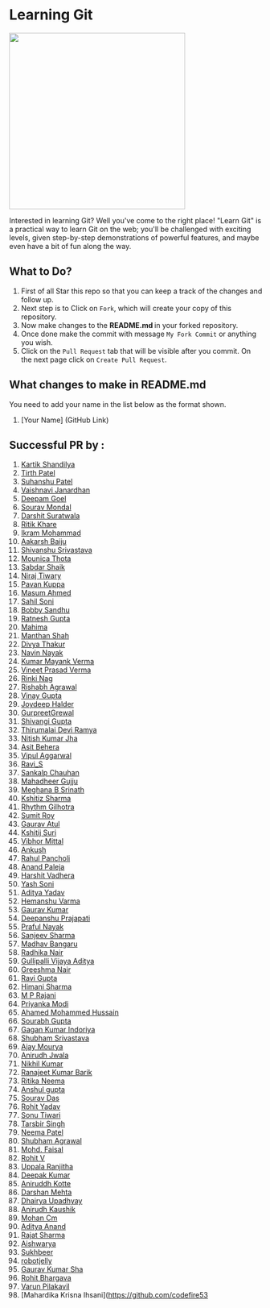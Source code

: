 
# Learning Git

<img src="https://i.imgur.com/7pr6KFk.png" width ="350">


Interested in learning Git? Well you've come to the right place! "Learn Git" is a practical way to learn Git on the web; you'll be challenged with exciting levels, given step-by-step demonstrations of powerful features, and maybe even have a bit of fun along the way.

## What to Do?
1. First of all Star this repo so that you can keep a track of the changes and follow up.
2. Next step is to Click on `Fork`, which will create your copy of this repository.
3. Now make changes to the <b> README.md </b> in your forked repository.
4. Once done make the commit with message `My Fork Commit` or anything you wish.
5. Click on the `Pull Request` tab that will be visible after you commit. On the next page click on `Create Pull Request`.

## What changes to make in README.md
You need to add your name in the list below as the format shown.
1. [Your Name] (GitHub Link)

## Successful PR by :


1. [Kartik Shandilya](https://github.com/kkdroidgit)
2. [Tirth Patel](https://github.com/piedcipher)
3. [Suhanshu Patel](https://github.com/Suhanshu123)
4. [Vaishnavi Janardhan](https://github.com/vaishnavi-janardhan)
5. [Deepam Goel](https://github.com/deepamgoel)
6. [Sourav Mondal](https://github.com/souravmondal13)
7. [Darshit Suratwala](https://github.com/DSdatsme)
8. [Ritik Khare](https://github.com/RitikKhare)
9. [Ikram Mohammad](https://github.com/Ikramkhan786)
10. [Aakarsh Baiju](https://github.com/LegacyCoder)
11. [Shivanshu Srivastava](https://github.com/FLYINGKRIPTO)
12. [Mounica Thota](https://github.com/Thotamounika)
13. [Sabdar Shaik](https://github.com/sabdar18)
14. [Niraj Tiwary](https://github.com/tiwaryniraj)
15. [Pavan Kuppa](https://github.com/pavankuppa1)
16. [Masum Ahmed](https://github.com/Jnerdva)
17. [Sahil Soni](https://github.com/SscSPs)
18. [Bobby Sandhu](https://github.com/BobbySandhu)
19. [Ratnesh Gupta](https://github.com/ratneshvsyou)
20. [Mahima](https://github.com/amy6)
21. [Manthan Shah](https://github.com/mantyshah)
22. [Divya Thakur](https://github.com/DivyaThakur24)
23. [Navin Nayak](https://github.com/NayakNavin)
24. [Kumar Mayank Verma](https://github.com/ank1122)
25. [Vineet Prasad Verma](https://github.com/VineetPrasadVerma)
26. [Rinki Nag](https://github.com/eaglewarrior)
27. [Rishabh Agrawal](https://github.com/CaffeinatedCod3r)
28. [Vinay Gupta](https://github.com/vinay089)
29. [Joydeep Halder](https://github.com/Joydeephalder)
30. [GurpreetGrewal](https://github.com/grewal0007)
31. [Shivangi Gupta](https://github.com/shivangi354)
32. [Thirumalai Devi Ramya](https://github.com/thirulak)
33. [Nitish Kumar Jha](https://github.com/njha6185)
34. [Asit Behera](https://github.com/Crazzi-Boii)
35. [Vipul Aggarwal](https://github.com/vipuldcoder)
36. [Ravi_S](https://github.com/ravishankar97)
37. [Sankalp Chauhan](https://github.com/sankalpchauhan-me)
38. [Mahadheer Gujju](https://github.com/mahadheer)
39. [Meghana B Srinath](https://github.com/Meghana359)
40. [Kshitiz Sharma](https://github.com/itskshitizsh)
41. [Rhythm Gilhotra](https://github.com/RhythmGilhotra)
42. [Sumit Roy](https://github.com/sroy8091)
43. [Gaurav Atul](https://github.com/gtl23)
44. [Kshitij Suri](https://github.com/kshitijsuri90)
45. [Vibhor Mittal](https://github.com/vm525)
46. [Ankush](https://github.com/lifeLessCoder)
47. [Rahul Pancholi](https://github.com/Rahul2pancholi)
48. [Anand Paleja](https://github.com/apaleja)
49. [Harshit Vadhera](https://github.com/Harshitvadhera)
50. [Yash Soni]( https://github.com/Yashsonisoni )
51. [Aditya Yadav](https://github.com/yaditya20)
52. [Hemanshu Varma](https://github.com/HemanshuVarma)
53. [Gaurav Kumar](https://github.com/lucifer0987)
54. [Deepanshu Prajapati](https://github.com/dipanshurazp2)
55. [Praful Nayak](https://github.com/prafulnayak)
56. [Sanjeev Sharma](https://github.com/thedevelopersanjeev)
57. [Madhav Bangaru](https://github.com/MadhavBangaru)
58. [Radhika Nair](https://github.com/radhika-18)
59. [Gullipalli Vijaya Aditya](https://github.com/GullipalliVijayaAditya)
60. [Greeshma Nair](https://github.com/ngreeshmaa)
61. [Ravi Gupta](https://github.com/ravi36683)
62. [Himani Sharma](https://github.com/hsharma2304)
63. [M P Rajani](https://github.com/Rajanimp)
64. [Priyanka Modi](https://github.com/AndBasicsIndiascholarship)
65. [Ahamed Mohammed Hussain](https://github.com/anonheartbeat)  
66. [Sourabh Gupta](https://github.com/sourabhgupta811)
67. [Gagan Kumar Indoriya](https://github.com/Gaganindoriya)
68. [Shubham Srivastava](https://github.com/Shubham6059)
69. [Ajay Mourya](https://github.com/ajaymourya1234)
70. [Anirudh Jwala](https://github.com/anirudh-jwala)
71. [Nikhil Kumar](https://github.com/99at8)
72. [Ranajeet Kumar Barik](https://github.com/ranajeet2205)
73. [Ritika Neema](https://github.com/ritika-neema)
74. [Anshul gupta](https://github.com/Anshul1507)
75. [Sourav Das](https://github.com/adventuroussrv)
76. [Rohit Yadav](https://github.com/rohit-yadav)
77. [Sonu Tiwari](https://github.com/sonutiwari)
78. [Tarsbir Singh](https://github.com/tarsbirsingh)
79. [Neema Patel](https://github.com/patelneema)
80. [Shubham Agrawal](https://github.com/shubhagrawal24)
81. [Mohd. Faisal](https://github.com/modfa)
82. [Rohit V](https://github.com/rohitvivek)
83. [Uppala Ranjitha](https://github.com/Uppala-Ranjitha)
84. [Deepak Kumar](https://github.com/deepakkumarroy)
85. [Aniruddh Kotte](https://github.com/aniruddhkotte)
86. [Darshan Mehta](https://github.com/darshan1712)
87. [Dhairya Upadhyay](https://github.com/dhairya02)
88. [Anirudh Kaushik](https://github.com/happyAyppah)
89. [Mohan Cm](https://github.com/mohancm)
90. [Aditya Anand](https://github.com/imadianand)
91. [Rajat Sharma](https://github.com/imrajat7)
92. [Aishwarya](https://github.com/aish20)
93. [Sukhbeer](https://github.com/sukhbeer)
94. [robotjelly](https://github.com/robotjellyzone)
94. [Gaurav Kumar Sha](https://github.com/shagaurav)
95. [Rohit Bhargava](https://github.com/RB-93)
96. [Varun Pilakavil](https://github.com/vpilakavil)
97. [Mahardika Krisna Ihsani](https://github.com/codefire53